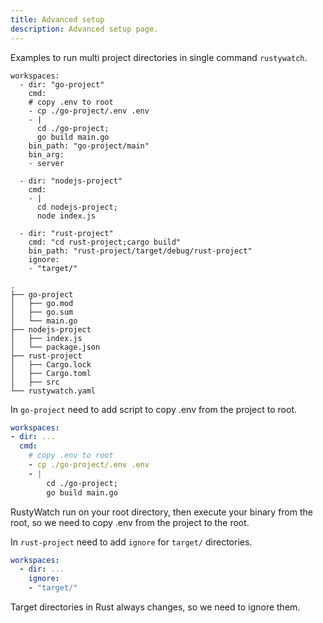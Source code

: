 ```yaml
---
title: Advanced setup
description: Advanced setup page.
---
```


Examples to run multi project directories in single command `rustywatch`.

```shell
workspaces:
  - dir: "go-project"
    cmd:
    # copy .env to root
    - cp ./go-project/.env .env
    - |
      cd ./go-project;
      go build main.go
    bin_path: "go-project/main"
    bin_arg:
    - server

  - dir: "nodejs-project"
    cmd:
    - |
      cd nodejs-project;
      node index.js
  
  - dir: "rust-project"
    cmd: "cd rust-project;cargo build"
    bin_path: "rust-project/target/debug/rust-project"
    ignore:
    - "target/"
```

```shell
.
├── go-project
│   ├── go.mod
│   ├── go.sum
│   └── main.go
├── nodejs-project
│   ├── index.js
│   └── package.json
├── rust-project
│   ├── Cargo.lock
│   ├── Cargo.toml
│   ├── src
└── rustywatch.yaml

```

In `go-project` need to add script to copy .env from the project to root.

```yaml
workspaces:
- dir: ...
  cmd:
    # copy .env to root
    - cp ./go-project/.env .env
    - |
        cd ./go-project;
        go build main.go
```

RustyWatch run on your root directory, then execute your binary from the root, so we need to copy .env from the project to the root.

In `rust-project` need to add `ignore` for `target/` directories.

```yaml
workspaces:
  - dir: ...
    ignore:
    - "target/"
```

Target directories in Rust always changes, so we need to ignore them.
